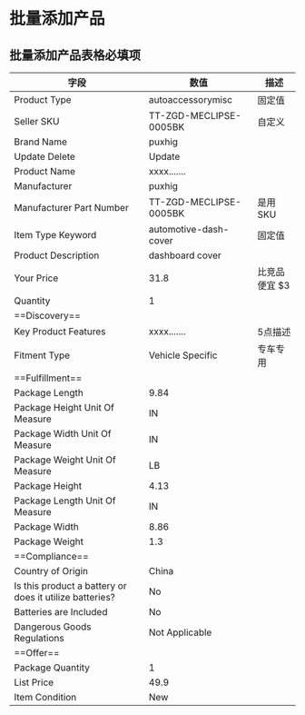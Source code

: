 # 批量添加产品

## 批量添加产品表格必填项

| 字段                                                    | 数值                   | 描述          |
| ------------------------------------------------------- | ---------------------- | ------------- |
| Product Type                                            | autoaccessorymisc      | 固定值        |
| Seller SKU                                              | TT-ZGD-MECLIPSE-0005BK | 自定义        |
| Brand Name                                              | puxhig                 |               |
| Update Delete                                           | Update                 |               |
| Product Name                                            | xxxx.......            |               |
| Manufacturer                                            | puxhig                 |               |
| Manufacturer Part Number                                | TT-ZGD-MECLIPSE-0005BK | 是用SKU       |
| Item Type Keyword                                       | automotive-dash-cover  | 固定值        |
| Product Description                                     | dashboard cover        |               |
| Your Price                                              | 31.8                   | 比竞品便宜 $3 |
| Quantity                                                | 1                      |               |
| ==Discovery==                                           |                        |               |
| Key Product Features                                    | xxxx.......            | 5点描述       |
| Fitment Type                                            | Vehicle Specific       | 专车专用      |
| ==Fulfillment==                                         |                        |               |
| Package Length                                          | 9.84                   |               |
| Package Height Unit Of Measure                          | IN                     |               |
| Package Width Unit Of Measure                           | IN                     |               |
| Package Weight Unit Of Measure                          | LB                     |               |
| Package Height                                          | 4.13                   |               |
| Package Length Unit Of Measure                          | IN                     |               |
| Package Width                                           | 8.86                   |               |
| Package Weight                                          | 1.3                    |               |
| ==Compliance==                                          |                        |               |
| Country of Origin                                       | China                  |               |
| Is this product a battery or does it utilize batteries? | No                     |               |
| Batteries are Included                                  | No                     |               |
| Dangerous Goods Regulations                             | Not Applicable         |               |
| ==Offer==                                               |                        |               |
| Package Quantity                                        | 1                      |               |
| List Price                                              | 49.9                   |               |
| Item Condition                                          | New                    |               |



